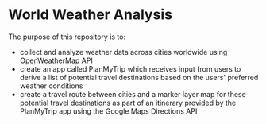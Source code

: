 # World Weather Analysis

The purpose of this repository is to: 
- collect and analyze weather data across cities worldwide using OpenWeatherMap API 
- create an app called PlanMyTrip which receives input from users to derive a list of potential travel destinations based on the users' preferred weather conditions
- create a travel route between cities and a marker layer map for these potential travel destinations as part of an itinerary provided by the PlanMyTrip app using the Google Maps Directions API 
